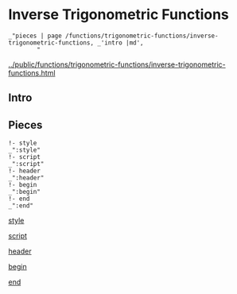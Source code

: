 # Inverse Trigonometric Functions

    _"pieces | page /functions/trigonometric-functions/inverse-trigonometric-functions, _'intro |md',
            "

[../public/functions/trigonometric-functions/inverse-trigonometric-functions.html](# "save:")


## Intro

## Pieces

    !- style
    _":style"
    !- script
    _":script"
    !- header
    _":header"
    !- begin
    _":begin"
    !- end
    _":end"

[style]() 

[script]()

[header]()

[begin]()

[end]()

